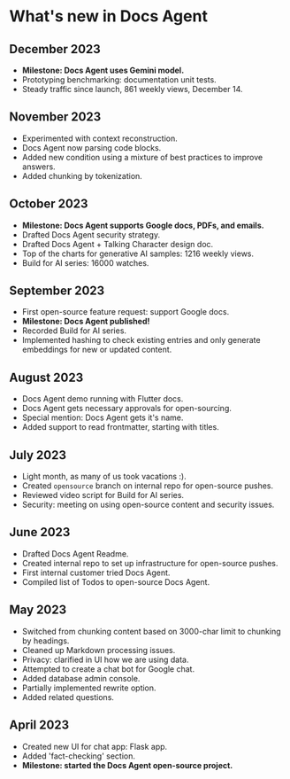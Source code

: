 # What's new in Docs Agent

## December 2023

* **Milestone: Docs Agent uses Gemini model.**
* Prototyping benchmarking: documentation unit tests.
* Steady traffic since launch, 861 weekly views, December 14.

## November 2023

* Experimented with context reconstruction.
* Docs Agent now parsing code blocks.
* Added new condition using a mixture of best practices to improve answers.
* Added chunking by tokenization.

## October 2023

* **Milestone: Docs Agent supports Google docs, PDFs, and emails.**
* Drafted Docs Agent security strategy.
* Drafted Docs Agent + Talking Character design doc.
* Top of the charts for generative AI samples: 1216 weekly views.
* Build for AI series: 16000 watches.

## September 2023

* First open-source feature request: support Google docs.
* **Milestone: Docs Agent published!**
* Recorded Build for AI series.
* Implemented hashing to check existing entries and only generate embeddings for
  new or updated content.

## August 2023

* Docs Agent demo running with Flutter docs.
* Docs Agent gets necessary approvals for open-sourcing.
* Special mention: Docs Agent gets it's name.
* Added support to read frontmatter, starting with titles.

## July 2023

* Light month, as many of us took vacations :).
* Created `opensource` branch on internal repo for open-source pushes.
* Reviewed video script for Build for AI series.
* Security: meeting on using open-source content and security issues.

## June 2023

* Drafted Docs Agent Readme.
* Created internal repo to set up infrastructure for open-source pushes.
* First internal customer tried Docs Agent.
* Compiled list of Todos to open-source Docs Agent.

## May 2023

* Switched from chunking content based on 3000-char limit to chunking by
  headings.
* Cleaned up Markdown processing issues.
* Privacy: clarified in UI how we are using data.
* Attempted to create a chat bot for Google chat.
* Added database admin console.
* Partially implemented rewrite option.
* Added related questions.

## April 2023

* Created new UI for chat app: Flask app.
* Added 'fact-checking' section.
* **Milestone: started the Docs Agent open-source project.**
